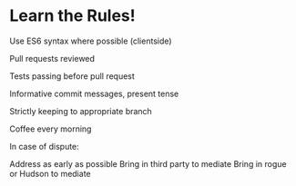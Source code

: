Learn the Rules!
================

Use ES6 syntax where possible (clientside)

Pull requests reviewed

Tests passing before pull request

Informative commit messages, present tense

Strictly keeping to appropriate branch

Coffee every morning

In case of dispute:

Address as early as possible
Bring in third party to mediate
Bring in rogue or Hudson to mediate

